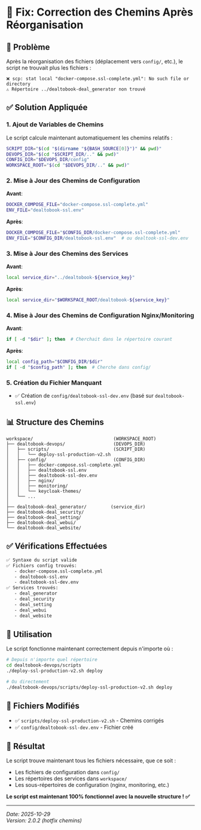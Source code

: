 # 🔧 Fix: Correction des Chemins Après Réorganisation

## 🐛 Problème

Après la réorganisation des fichiers (déplacement vers `config/`, etc.), le script ne trouvait plus les fichiers :

```
❌ scp: stat local "docker-compose.ssl-complete.yml": No such file or directory
⚠️ Répertoire ../dealtobook-deal_generator non trouvé
```

## ✅ Solution Appliquée

### 1. Ajout de Variables de Chemins

Le script calcule maintenant automatiquement les chemins relatifs :

```bash
SCRIPT_DIR="$(cd "$(dirname "${BASH_SOURCE[0]}")" && pwd)"
DEVOPS_DIR="$(cd "$SCRIPT_DIR/.." && pwd)"
CONFIG_DIR="$DEVOPS_DIR/config"
WORKSPACE_ROOT="$(cd "$DEVOPS_DIR/.." && pwd)"
```

### 2. Mise à Jour des Chemins de Configuration

**Avant**:
```bash
DOCKER_COMPOSE_FILE="docker-compose.ssl-complete.yml"
ENV_FILE="dealtobook-ssl.env"
```

**Après**:
```bash
DOCKER_COMPOSE_FILE="$CONFIG_DIR/docker-compose.ssl-complete.yml"
ENV_FILE="$CONFIG_DIR/dealtobook-ssl.env"  # ou dealtook-ssl-dev.env
```

### 3. Mise à Jour des Chemins des Services

**Avant**:
```bash
local service_dir="../dealtobook-${service_key}"
```

**Après**:
```bash
local service_dir="$WORKSPACE_ROOT/dealtobook-${service_key}"
```

### 4. Mise à Jour des Chemins de Configuration Nginx/Monitoring

**Avant**:
```bash
if [ -d "$dir" ]; then  # Cherchait dans le répertoire courant
```

**Après**:
```bash
local config_path="$CONFIG_DIR/$dir"
if [ -d "$config_path" ]; then  # Cherche dans config/
```

### 5. Création du Fichier Manquant

- ✅ Création de `config/dealtobook-ssl-dev.env` (basé sur `dealtobook-ssl.env`)

## 📊 Structure des Chemins

```
workspace/                              (WORKSPACE_ROOT)
├── dealtobook-devops/                  (DEVOPS_DIR)
│   ├── scripts/                        (SCRIPT_DIR)
│   │   └── deploy-ssl-production-v2.sh
│   ├── config/                         (CONFIG_DIR)
│   │   ├── docker-compose.ssl-complete.yml
│   │   ├── dealtobook-ssl.env
│   │   ├── dealtobook-ssl-dev.env
│   │   ├── nginx/
│   │   ├── monitoring/
│   │   └── keycloak-themes/
│   └── ...
│
├── dealtobook-deal_generator/         (service_dir)
├── dealtobook-deal_security/
├── dealtobook-deal_setting/
├── dealtobook-deal_webui/
└── dealtobook-deal_website/
```

## ✅ Vérifications Effectuées

```bash
✅ Syntaxe du script valide
✅ Fichiers config trouvés:
   - docker-compose.ssl-complete.yml
   - dealtobook-ssl.env
   - dealtobook-ssl-dev.env
✅ Services trouvés:
   - deal_generator
   - deal_security
   - deal_setting
   - deal_webui
   - deal_website
```

## 🚀 Utilisation

Le script fonctionne maintenant correctement depuis n'importe où :

```bash
# Depuis n'importe quel répertoire
cd dealtobook-devops/scripts
./deploy-ssl-production-v2.sh deploy

# Ou directement
./dealtobook-devops/scripts/deploy-ssl-production-v2.sh deploy
```

## 📝 Fichiers Modifiés

- ✅ `scripts/deploy-ssl-production-v2.sh` - Chemins corrigés
- ✅ `config/dealtobook-ssl-dev.env` - Fichier créé

## 🎯 Résultat

Le script trouve maintenant tous les fichiers nécessaire, que ce soit :
- Les fichiers de configuration dans `config/`
- Les répertoires des services dans `workspace/`
- Les sous-répertoires de configuration (nginx, monitoring, etc.)

**Le script est maintenant 100% fonctionnel avec la nouvelle structure ! ✅**

---

*Date: 2025-10-29*  
*Version: 2.0.2 (hotfix chemins)*

